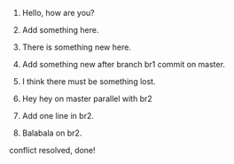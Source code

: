 1. Hello, how are you?

2. Add something here.

3. There is something new here.
  
5. Add something new after branch br1 commit on master.

4. I think there must be something lost.

7. Hey hey on master parallel with br2

6. Add one line in br2.

8. Balabala on br2.

conflict resolved, done!
